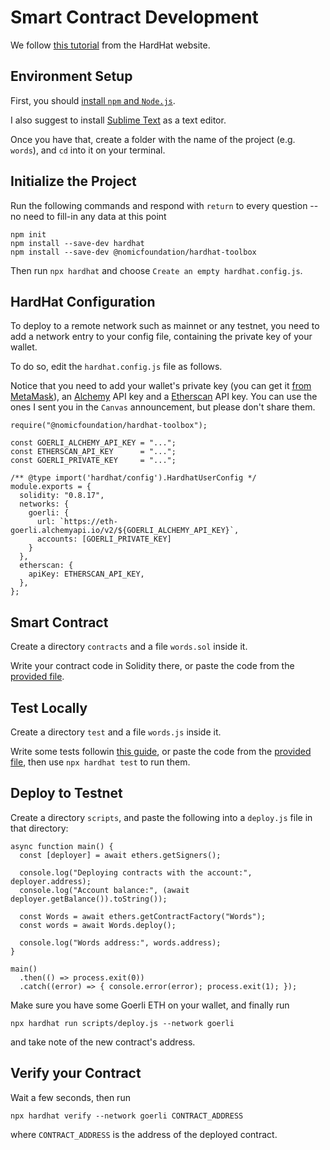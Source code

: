 # Smart Contract Development

We follow [this tutorial](https://hardhat.org/tutorial) from the HardHat website.


## Environment Setup

First, you should [install `npm` and `Node.js`](https://hardhat.org/tutorial/setting-up-the-environment#installing-node.js).

I also suggest to install [Sublime Text](https://www.sublimetext.com/) as a text editor.

Once you have that, create a folder with the name of the project (e.g. `words`), and `cd` into it on your terminal.


## Initialize the Project

Run the following commands and respond with `return` to every question -- no need to fill-in any data at this point

```
npm init
npm install --save-dev hardhat
npm install --save-dev @nomicfoundation/hardhat-toolbox
```

Then run `npx hardhat` and choose `Create an empty hardhat.config.js`.



## HardHat Configuration

To deploy to a remote network such as mainnet or any testnet, you need to add a network entry to your config file, containing the private key of your wallet.

To do so, edit the `hardhat.config.js` file as follows. 

Notice that you need to add your wallet's private key (you can get it [from MetaMask](https://metamask.zendesk.com/hc/en-us/articles/360015289632-How-to-export-an-account-s-private-key)), an [Alchemy](https://www.alchemy.com/) API key and a [Etherscan](https://etherscan.io/) API key. You can use the ones I sent you in the `Canvas` announcement, but please don't share them.

```
require("@nomicfoundation/hardhat-toolbox");

const GOERLI_ALCHEMY_API_KEY = "...";
const ETHERSCAN_API_KEY      = "...";
const GOERLI_PRIVATE_KEY     = "...";

/** @type import('hardhat/config').HardhatUserConfig */
module.exports = {
  solidity: "0.8.17",
  networks: {
    goerli: {
      url: `https://eth-goerli.alchemyapi.io/v2/${GOERLI_ALCHEMY_API_KEY}`,
      accounts: [GOERLI_PRIVATE_KEY]
    }
  },
  etherscan: {
    apiKey: ETHERSCAN_API_KEY,
  },
};
```

## Smart Contract

Create a directory `contracts` and a file `words.sol` inside it.

Write your contract code in Solidity there, or paste the code from the [provided file](https://github.com/AndreaBarbon/Fintech-smart-contract/blob/main/words.sol).


## Test Locally

Create a directory `test` and a file `words.js` inside it.

Write some tests followin [this guide](https://hardhat.org/tutorial/testing-contracts#writing-tests), or paste the code from the [provided file](https://github.com/AndreaBarbon/Fintech-smart-contract/blob/main/words.js), then use `npx hardhat test` to run them.


## Deploy to Testnet

Create a directory `scripts`, and paste the following into a `deploy.js` file in that directory:

```
async function main() {
  const [deployer] = await ethers.getSigners();

  console.log("Deploying contracts with the account:", deployer.address);
  console.log("Account balance:", (await deployer.getBalance()).toString());

  const Words = await ethers.getContractFactory("Words");
  const words = await Words.deploy();

  console.log("Words address:", words.address);
}

main()
  .then(() => process.exit(0))
  .catch((error) => { console.error(error); process.exit(1); });
```

Make sure you have some Goerli ETH on your wallet, and finally run

`npx hardhat run scripts/deploy.js --network goerli`

and take note of the new contract's address.


## Verify your Contract

Wait a few seconds, then run

`npx hardhat verify --network goerli CONTRACT_ADDRESS`

where `CONTRACT_ADDRESS` is the address of the deployed contract.






